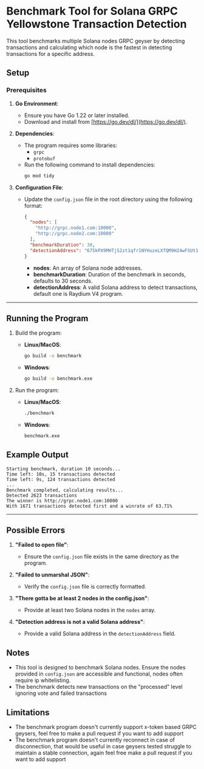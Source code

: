 # Benchmark Tool for Solana GRPC Yellowstone Transaction Detection

This tool benchmarks multiple Solana nodes GRPC geyser by detecting transactions and calculating which node is the fastest in detecting transactions for a specific address.

## Setup

### Prerequisites
1. **Go Environment**:
   - Ensure you have Go 1.22 or later installed.
   - Download and install from [https://go.dev/dl/](https://go.dev/dl/).

2. **Dependencies**:
   - The program requires some libraries:
     - `grpc`
     - `protobuf`
   - Run the following command to install dependencies:
     ```bash
     go mod tidy
     ```

3. **Configuration File**:
   - Update the `config.json` file in the root directory using the following format:
     ```json
     {
       "nodes": [
         "http://grpc.node1.com:10000",
         "http://grpc.node2.com:10000"
       ],
       "benchmarkDuration": 30,
       "detectionAddress": "675kPX9MHTjS2zt1qfr1NYHuzeLXfQM9H24wFSUt1Mp8"
     }
     ```
     - **nodes**: An array of Solana node addresses.
     - **benchmarkDuration**: Duration of the benchmark in seconds, defaults to 30 seconds.
     - **detectionAddress**: A valid Solana address to detect transactions, default one is Raydium V4 program.

---

## Running the Program

1. Build the program:
   - **Linux/MacOS**:
     ```bash
     go build -o benchmark
     ```
   - **Windows**:
     ```bash
     go build -o benchmark.exe
     ```

2. Run the program:
   - **Linux/MacOS**:
     ```bash
     ./benchmark
     ```
   - **Windows**:
     ```cmd
     benchmark.exe
     ```

## Example Output

```plaintext
Starting benchmark, duration 10 seconds...
Time left: 10s, 15 transactions detected
Time left: 9s, 124 transactions detected
...
Benchmark completed, calculating results...
Detected 2623 transactions
The winner is http://grpc.node1.com:10000
With 1671 transactions detected first and a winrate of 63.71%
```

---

## Possible Errors

1. **"Failed to open file"**:
   - Ensure the `config.json` file exists in the same directory as the program.

2. **"Failed to unmarshal JSON"**:
   - Verify the `config.json` file is correctly formatted.

3. **"There gotta be at least 2 nodes in the config.json"**:
   - Provide at least two Solana nodes in the `nodes` array.

5. **"Detection address is not a valid Solana address"**:
   - Provide a valid Solana address in the `detectionAddress` field.

## Notes
- This tool is designed to benchmark Solana nodes. Ensure the nodes provided in `config.json` are accessible and functional, nodes often require ip whitelisting.
- The benchmark detects new transactions on the "processed" level ignoring vote and failed transactions

## Limitations
- The benchmark program doesn't currently support x-token based GRPC geysers, feel free to make a pull request if you want to add support
- The benchmark program doesn't currently reconnect in case of disconnection, that would be useful in case geysers tested struggle to maintain a stable connection, again feel free make a pull request if you want to add support